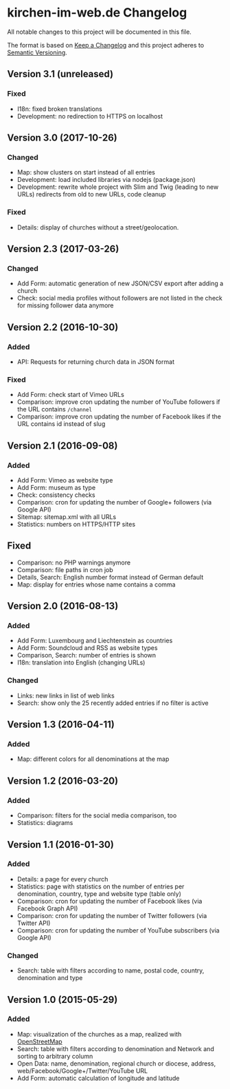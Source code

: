 ﻿# kirchen-im-web.de Changelog

All notable changes to this project will be documented in this file.

The format is based on [Keep a Changelog](http://keepachangelog.com/en/1.0.0/)
and this project adheres to [Semantic Versioning](http://semver.org/spec/v2.0.0.html).


## Version 3.1 (unreleased)

### Fixed
* I18n: fixed broken translations
* Development: no redirection to HTTPS on localhost


## Version 3.0 (2017-10-26)

### Changed
* Map: show clusters on start instead of all entries
* Development: load included libraries via nodejs (package.json)
* Development: rewrite whole project with Slim and Twig (leading to new URLs)
    redirects from old to new URLs, code cleanup

### Fixed
* Details: display of churches without a street/geolocation. 


## Version 2.3 (2017-03-26)

### Changed
* Add Form: automatic generation of new JSON/CSV export after adding a church
* Check: social media profiles without followers are not listed in the check
    for missing follower data anymore


## Version 2.2 (2016-10-30)

### Added
* API: Requests for returning church data in JSON format

### Fixed
* Add Form: check start of Vimeo URLs
* Comparison: improve cron updating the number of YouTube followers
    if the URL contains `/channel`
* Comparison: improve cron updating the number of Facebook likes
    if the URL contains id instead of slug


## Version 2.1 (2016-09-08)

### Added
* Add Form: Vimeo as website type
* Add Form: museum as type
* Check: consistency checks
* Comparison: cron for updating the number of Google+ followers (via Google API)
* Sitemap: sitemap.xml with all URLs
* Statistics: numbers on HTTPS/HTTP sites

## Fixed
* Comparison: no PHP warnings anymore
* Comparison: file paths in cron job 
* Details, Search: English number format instead of German default 
* Map: display for entries whose name contains a comma


## Version 2.0 (2016-08-13)

### Added
* Add Form: Luxembourg and Liechtenstein as countries
* Add Form: Soundcloud and RSS as website types
* Comparison, Search: number of entries is shown
* I18n: translation into English (changing URLs)

### Changed
* Links: new links in list of web links
* Search: show only the 25 recently added entries if no filter is active


## Version 1.3 (2016-04-11)

### Added
* Map: different colors for all denominations at the map


## Version 1.2 (2016-03-20)

### Added
* Comparison: filters for the social media comparison, too
* Statistics: diagrams


## Version 1.1 (2016-01-30)

### Added
* Details: a page for every church
* Statistics: page with statistics on the number of entries
    per denomination, country, type and website type (table only)
* Comparison: cron for updating the number of Facebook likes (via Facebook Graph API)
* Comparison: cron for updating the number of Twitter followers (via Twitter API)
* Comparison: cron for updating the number of YouTube subscribers (via Google API)

### Changed
* Search: table with filters according to name, postal code, country, denomination and type


## Version 1.0 (2015-05-29)

### Added
* Map: visualization of the churches as a map, realized with [OpenStreetMap](https://www.openstreetmap.org/)
* Search: table with filters according to denomination and Network and sorting to arbitrary column
* Open Data: name, denomination, regional church or diocese, address, web/Facebook/Google+/Twitter/YouTube URL
* Add Form: automatic calculation of longitude and latitude
